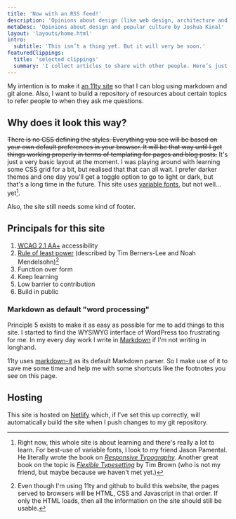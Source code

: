 ```yaml
---
title: 'Now with an RSS feed!'
description: 'Opinions about design (like web design, architecture and brands) and popular culture (like movies, music and books), by Joshua Kinal'
metaDesc: 'Opinions about design and popular culture by Joshua Kinal'
layout: 'layouts/home.html'
intro:
  subtitle: 'This isn’t a thing yet. But it will very be soon.'
featuredClippings:
  title: 'selected clippings'
  summary: 'I collect articles to share with other people. Here’s just a few to give you a taste. (Actually, I’m just playing with 11ty’s “Collections” feature. This will probably be used for some featured blog posts or something.)'
---
```


My intention is to make it [an 11ty site](https://www.11ty.dev/) so that I can blog using markdown and git alone. Also, I want to build a repository of resources about certain topics to refer people to when they ask me questions.

## Why does it look this way?

~~There is no CSS defining the styles. Everything you see will be based on your own default preferences in your browser. It will be that way until I get things working properly in terms of templating for pages and blog posts.~~
It's just a very basic layout at the moment. I was playing around with learning some CSS grid for a bit, but realised that that can all wait. I prefer darker themes and one day you'll get a toggle option to go to light or dark, but that's a long time in the future. This site uses [variable fonts](https://rwt.io/blog/2018/07/evolution-typography-variable-fonts-introduction), but not well… yet[^2].

Also, the site still needs some kind of footer.

## Principals for this site

1. [<abbr title="Web Content Accessibility Guidelines">WCAG</abbr> 2.1 AA+](https://www.w3.org/WAI/WCAG21/quickref/) accessibility
2. [Rule of least power](https://www.w3.org/2001/tag/doc/leastPower.html) (described by Tim Berners-Lee and Noah Mendelsohn)[^1]
3. Function over form
4. Keep learning
5. Low barrier to contribution
6. Build in public

### Markdown as default "word processing"

Principle 5 exists to make it as easy as possible for me to add things to this site. I started to find the WYSIWYG interface of WordPress too frustrating for me. In my every day work I write in [Markdown](https://daringfireball.net/projects/markdown/) if I'm not writing in longhand.

11ty uses [markdown-it](https://markdown-it.github.io/) as its default Markdown parser. So I make use of it to save me some time and help me with some shortcuts like the footnotes you see on this page.

## Hosting

This site is hosted on [Netlify](https://www.netlify.com/) which, if I've set this up correctly, will automatically build the site when I push changes to my git repository.

[^1]: Even though I'm using 11ty and github to build this website, the pages served to browsers will be HTML, CSS and Javascript in that order. If only the HTML loads, then all the information on the site should still be usable.
[^2]: Right now, this whole site is about learning and there's really a lot to learn. For best-use of variable fonts, I look to my friend Jason Pamental. He literally wrote the book on [_Responsive Typography_](https://www.oreilly.com/library/view/responsive-typography/9781491907085/). Another great book on the topic is [_Flexible Typesetting_](https://abookapart.com/products/flexible-typesetting) by Tim Brown (who is not my friend, but maybe because we haven't met yet.)
